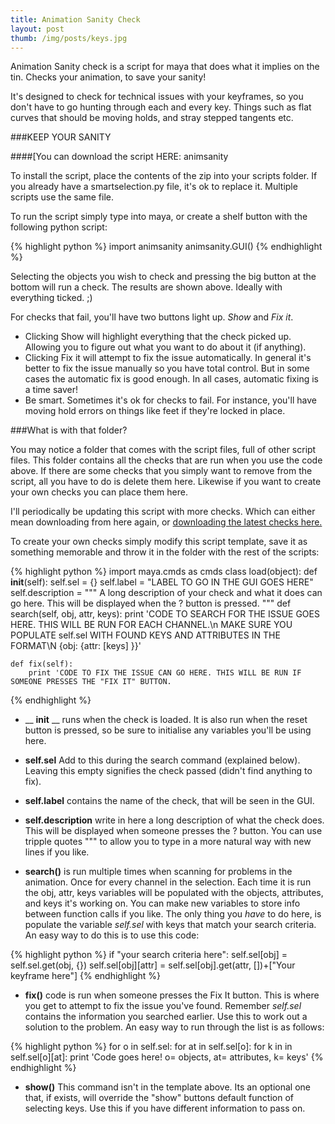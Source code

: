 ```yaml
---
title: Animation Sanity Check
layout: post
thumb: /img/posts/keys.jpg
---
```

Animation Sanity check is a script for maya that does what it implies on the tin. Checks your animation, to save your sanity!

It's designed to check for technical issues with your keyframes, so you don't have to go hunting through each and every key. Things such as flat curves that should be moving holds, and stray stepped tangents etc.<!-- more -->

###KEEP YOUR SANITY

####[You can download the script HERE: <download>animsanity</download>

To install the script, place the contents of the zip into your scripts folder. If you already have a smartselection.py file, it's ok to replace it. Multiple scripts use the same file.

To run the script simply type into maya, or create a shelf button with the following python script:

{% highlight python %}
import animsanity
animsanity.GUI()
{% endhighlight %}

Selecting the objects you wish to check and pressing the big button at the bottom will run a check. The results are shown above. Ideally with everything ticked. ;)

For checks that fail, you'll have two buttons light up. _Show_ and _Fix it_.

* Clicking Show will highlight everything that the check picked up. Allowing you to figure out what you want to do about it (if anything).
* Clicking Fix it will attempt to fix the issue automatically. In general it's better to fix the issue manually so you have total control. But in some cases the automatic fix is good enough. In all cases, automatic fixing is a time saver!
* Be smart. Sometimes it's ok for checks to fail. For instance, you'll have moving hold errors on things like feet if they're locked in place.


###What is with that folder?

You may notice a folder that comes with the script files, full of other script files. This folder contains all the checks that are run when you use the code above. If there are some checks that you simply want to remove from the script, all you have to do is delete them here. Likewise if you want to create your own checks you can place them here.

I'll periodically be updating this script with more checks. Which can either mean downloading from here again, or [downloading the latest checks here.](https://code.google.com/p/maya-anim-tools/source/browse/#svn%2Ftrunk%2Fsanity_modules)

To create your own checks simply modify this script template, save it as something memorable and throw it in the folder with the rest of the scripts:

{% highlight python %}
import maya.cmds as cmds
class load(object):
	def __init__(self):
		self.sel = {}
		self.label = "LABEL TO GO IN THE GUI GOES HERE"
		self.description = """
A long description of your check and what it does can go here.
This will be displayed when the ? button is pressed.
"""
	def search(self, obj, attr, keys):
		print 'CODE TO SEARCH FOR THE ISSUE GOES HERE. THIS WILL BE RUN FOR EACH CHANNEL.\n
				MAKE SURE YOU POPULATE self.sel WITH FOUND KEYS AND ATTRIBUTES IN THE FORMAT\N
				{obj: {attr: [keys] }}'

	def fix(self):
		print 'CODE TO FIX THE ISSUE CAN GO HERE. THIS WILL BE RUN IF SOMEONE PRESSES THE "FIX IT" BUTTON.
{% endhighlight %}

* __ __init__ __ runs when the check is loaded. It is also run when the reset button is pressed, so be sure to initialise any variables you'll be using here.

* __self.sel__ Add to this during the search command (explained below). Leaving this empty signifies the check passed (didn't find anything to fix).

* __self.label__ contains the name of the check, that will be seen in the GUI.

* __self.description__ write in here a long description of what the check does. This will be displayed when someone presses the ? button. You can use tripple quotes """ to allow you to type in a more natural way with new lines if you like.

* __search()__ is run multiple times when scanning for problems in the animation. Once for every channel in the selection. Each time it is run the obj, attr, keys variables will be populated with the objects, attributes, and keys it's working on. You can make new variables to store info between function calls if you like. The only thing you _have_ to do here, is populate the variable _self.sel_ with keys that match your search criteria. An easy way to do this is to use this code:

{% highlight python %}
if "your search criteria here":
	self.sel[obj] = self.sel.get(obj, {})
	self.sel[obj][attr] = self.sel[obj].get(attr, [])+["Your keyframe here"]
{% endhighlight %}

* __fix()__ code is run when someone presses the Fix It button. This is where you get to attempt to fix the issue you've found. Remember _self.sel_ contains the information you searched earlier. Use this to work out a solution to the problem. An easy way to run through the list is as follows:

{% highlight python %}
for o in self.sel:
	for at in self.sel[o]:
		for k in in self.sel[o][at]:
			print 'Code goes here! o= objects, at= attributes, k= keys'
{% endhighlight %}

* __show()__ This command isn't in the template above. Its an optional one that, if exists, will override the "show" buttons default function of selecting keys. Use this if you have different information to pass on.
